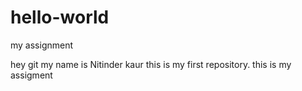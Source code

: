 # hello-world
 my assignment 
 
 hey git
 my name is Nitinder kaur this is my first repository.
 this is my assigment 